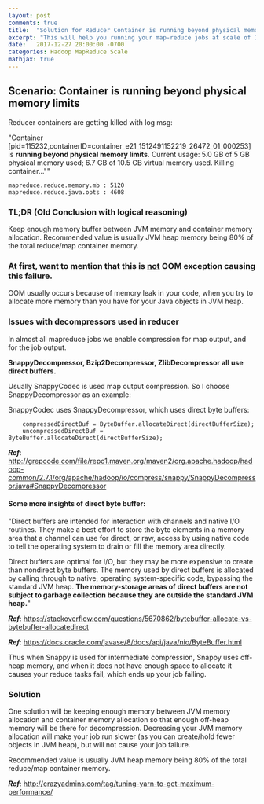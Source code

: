 ```yaml
---
layout: post
comments: true
title:  "Solution for Reducer Container is running beyond physical memory limits"
excerpt: "This will help you running your map-reduce jobs at scale of 100 TBs and avoid reducer containers being killed"
date:   2017-12-27 20:00:00 -0700
categories: Hadoop MapReduce Scale
mathjax: true
---
```



## Scenario: Container is running beyond physical memory limits

Reducer containers are getting killed with log msg:

"Container [pid=115232,containerID=container_e21_1512491152219_26472_01_000253] is **running beyond physical memory limits**. Current usage: 5.0 GB of 5 GB physical memory used; 6.7 GB of 10.5 GB virtual memory used. Killing container...""
```
mapreduce.reduce.memory.mb : 5120
mapreduce.reduce.java.opts : 4608
```

### TL;DR  (Old Conclusion with logical reasoning)
Keep enough memory buffer between JVM memory and container memory allocation.
Recommended value is usually JVM heap memory being 80% of the total reduce/map container memory.

### At first, want to mention that this is <u>not</u> OOM exception causing this failure. 

OOM usually occurs because of memory leak in your code, when you try to allocate more memory than you have for your Java objects in JVM heap.

### Issues with decompressors used in reducer

In almost all mapreduce jobs we enable compression for map output, and for the job output. 

**SnappyDecompressor, Bzip2Decompressor, ZlibDecompressor all use direct buffers.**

Usually SnappyCodec is used map output compression. So I choose SnappyDecompressor as an example:

SnappyCodec uses SnappyDecompressor, which uses direct byte buffers:
```
	compressedDirectBuf = ByteBuffer.allocateDirect(directBufferSize);
	uncompressedDirectBuf = ByteBuffer.allocateDirect(directBufferSize);
```

**_Ref_**: http://grepcode.com/file/repo1.maven.org/maven2/org.apache.hadoop/hadoop-common/2.7.1/org/apache/hadoop/io/compress/snappy/SnappyDecompressor.java#SnappyDecompressor


####  Some more insights of direct byte buffer:
"Direct buffers are intended for interaction with channels and native I/O routines. They make a best effort to store the byte elements in a memory area that a channel can use for direct, or raw, access by using native code to tell the operating system to drain or fill the memory area directly.

Direct buffers are optimal for I/O, but they may be more expensive to create than nondirect byte buffers. The memory used by direct buffers is allocated by calling through to native, operating system-specific code, bypassing the standard JVM heap. **The memory-storage areas of direct buffers are not subject to garbage collection because they are outside the standard JVM heap.**"

**_Ref_**: https://stackoverflow.com/questions/5670862/bytebuffer-allocate-vs-bytebuffer-allocatedirect

**_Ref_**: https://docs.oracle.com/javase/8/docs/api/java/nio/ByteBuffer.html

Thus when Snappy is used for intermediate compression, Snappy uses off-heap memory, and when it does not have enough space to allocate it causes your reduce tasks fail, which ends up your job failing.

### Solution
One solution will be keeping enough memory between JVM memory allocation and container memory allocation so that enough off-heap memory will be there for decompression. Decreasing your JVM memory allocation will make your job run slower (as you can create/hold fewer objects in JVM heap), but will not cause your job failure.

Recommended value is usually JVM heap memory being 80% of the total reduce/map container memory.

**_Ref_**: http://crazyadmins.com/tag/tuning-yarn-to-get-maximum-performance/



